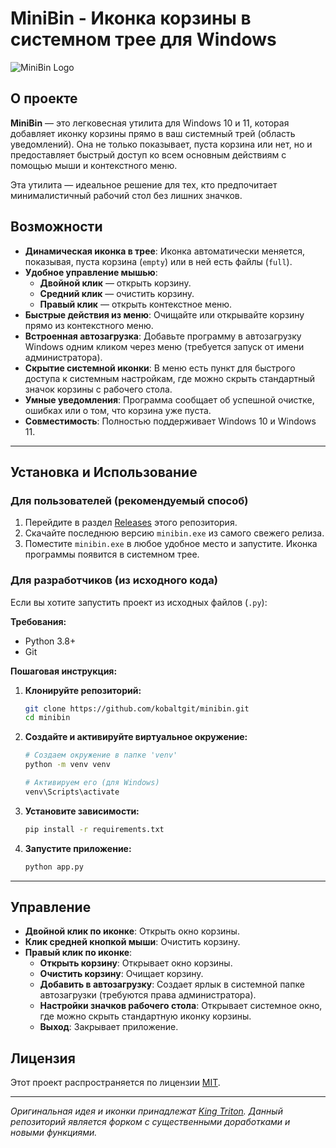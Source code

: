# MiniBin - Иконка корзины в системном трее для Windows

![MiniBin Logo](https://github.com/user-attachments/assets/f8a610dc-4592-4a3e-bc92-3d835cd8c565)

## О проекте

**MiniBin** — это легковесная утилита для Windows 10 и 11, которая добавляет иконку корзины прямо в ваш системный трей (область уведомлений). Она не только показывает, пуста корзина или нет, но и предоставляет быстрый доступ ко всем основным действиям с помощью мыши и контекстного меню.

Эта утилита — идеальное решение для тех, кто предпочитает минималистичный рабочий стол без лишних значков.

## Возможности

*   **Динамическая иконка в трее**: Иконка автоматически меняется, показывая, пуста корзина (`empty`) или в ней есть файлы (`full`).
*   **Удобное управление мышью**:
    *   **Двойной клик** — открыть корзину.
    *   **Средний клик** — очистить корзину.
    *   **Правый клик** — открыть контекстное меню.
*   **Быстрые действия из меню**: Очищайте или открывайте корзину прямо из контекстного меню.
*   **Встроенная автозагрузка**: Добавьте программу в автозагрузку Windows одним кликом через меню (требуется запуск от имени администратора).
*   **Скрытие системной иконки**: В меню есть пункт для быстрого доступа к системным настройкам, где можно скрыть стандартный значок корзины с рабочего стола.
*   **Умные уведомления**: Программа сообщает об успешной очистке, ошибках или о том, что корзина уже пуста.
*   **Совместимость**: Полностью поддерживает Windows 10 и Windows 11.

---

## Установка и Использование

### Для пользователей (рекомендуемый способ)

1.  Перейдите в раздел [Releases](https://github.com/kobaltgit/minibin/releases) этого репозитория.
2.  Скачайте последнюю версию `minibin.exe` из самого свежего релиза.
3.  Поместите `minibin.exe` в любое удобное место и запустите. Иконка программы появится в системном трее.

### Для разработчиков (из исходного кода)

Если вы хотите запустить проект из исходных файлов (`.py`):

**Требования:**
*   Python 3.8+
*   Git

**Пошаговая инструкция:**

1.  **Клонируйте репозиторий:**
    ```bash
    git clone https://github.com/kobaltgit/minibin.git
    cd minibin
    ```

2.  **Создайте и активируйте виртуальное окружение:**
    ```bash
    # Создаем окружение в папке 'venv'
    python -m venv venv
    
    # Активируем его (для Windows)
    venv\Scripts\activate
    ```

3.  **Установите зависимости:**
    ```bash
    pip install -r requirements.txt
    ```

4.  **Запустите приложение:**
    ```bash
    python app.py 
    ``` 

---

## Управление

*   **Двойной клик по иконке**: Открыть окно корзины.
*   **Клик средней кнопкой мыши**: Очистить корзину.
*   **Правый клик по иконке**:
    *   **Открыть корзину**: Открывает окно корзины.
    *   **Очистить корзину**: Очищает корзину.
    *   **Добавить в автозагрузку**: Создает ярлык в системной папке автозагрузки (требуются права администратора).
    *   **Настройки значков рабочего стола**: Открывает системное окно, где можно скрыть стандартную иконку корзины.
    *   **Выход**: Закрывает приложение.

## Лицензия

Этот проект распространяется по лицензии [MIT](https://choosealicense.com/licenses/mit/).

---
*Оригинальная идея и иконки принадлежат [King Triton](https://github.com/king-tri-ton). Данный репозиторий является форком с существенными доработками и новыми функциями.*